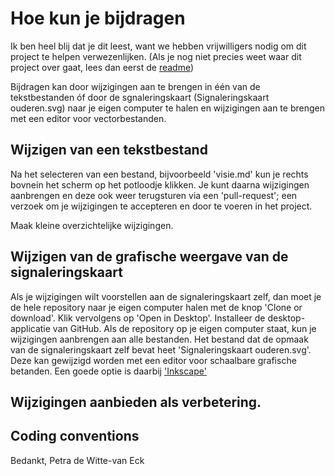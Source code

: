 # Hoe kun je bijdragen

Ik ben heel blij dat je dit leest, want we hebben vrijwilligers nodig om dit project te helpen verwezenlijken.
(Als je nog niet precies weet waar dit project over gaat, lees dan eerst de [readme](/README.md))

Bijdragen kan door wijzigingen aan te brengen in één van de tekstbestanden óf door de sgnaleringskaart (Signaleringskaart ouderen.svg) naar je eigen computer te halen en wijzigingen aan te brengen met een editor voor vectorbestanden. 

## Wijzigen van een tekstbestand

Na het selecteren van een bestand, bijvoorbeeld 'visie.md' kun je rechts bovnein het scherm op het potloodje klikken. Je kunt daarna wijzigingen aanbrengen en deze ook weer terugsturen via een 'pull-request'; een verzoek om je wijzigingen te accepteren en door te voeren in het project. 

Maak kleine overzichtelijke wijzigingen.

## Wijzigen van de grafische weergave van de signaleringskaart

Als je wijzigingen wilt voorstellen aan de signaleringskaart zelf, dan moet je de hele repository naar je eigen computer halen met de knop 'Clone or download'. Klik vervolgens op 'Open in Desktop'. Installeer de desktop-applicatie van GitHub. 
Als de repository op je eigen computer staat, kun je wijzigingen aanbrengen aan alle bestanden. Het bestand dat de opmaak van de signaleringskaart zelf bevat heet 'Signaleringskaart ouderen.svg'. Deze kan gewijzigd worden met een editor voor schaalbare grafische betanden. Een goede optie is daarbij ['Inkscape'](https://inkscape.org/nl/release/0.92.2/)

## Wijzigingen aanbieden als verbetering. 
## Coding conventions

Bedankt, 
Petra de Witte-van Eck 
